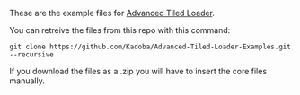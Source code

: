 
These are the example files for [Advanced Tiled Loader](https://github.com/Kadoba/Advanced-Tiled-Loader-Example).

You can retreive the files from this repo with this command:
`````
git clone https://github.com/Kadoba/Advanced-Tiled-Loader-Examples.git --recursive
`````

If you download the files as a .zip you will have to insert the core files manually.